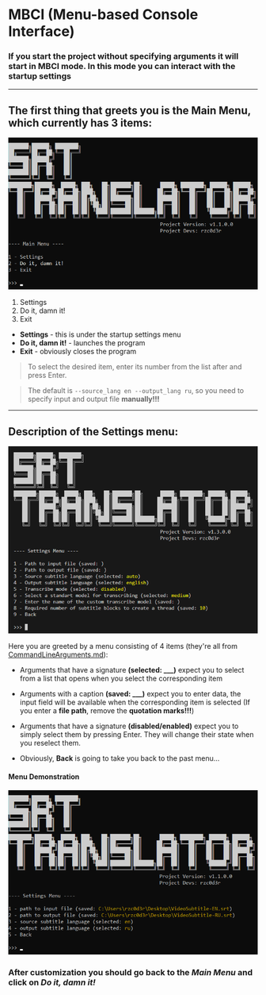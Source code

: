 # MBCI (Menu-based Сonsole Interface)

### If you start the project without specifying arguments it will start in MBCI mode. In this mode you can interact with the startup settings

---

## The first thing that greets you is the Main Menu, which currently has 3 items:

![Windows](https://github.com/rzc0d3r/SRT-Translator/blob/main/img/main_menu.png)

1. Settings
2. Do it, damn it!
3. Exit

* **Settings** - this is under the startup settings menu
* **Do it, damn it!** - launches the program 
* **Exit** - obviously closes the program

> To select the desired item, enter its number from the list after and press Enter.

> The default is ```--source_lang en --output_lang ru```, so you need to specify input and output file **manually!!!**

---

## Description of the Settings menu:

![Windows](https://github.com/rzc0d3r/SRT-Translator/blob/main/img/default_settings_menu.png)

Here you are greeted by a menu consisting of 4 items (they're all from [CommandLineArguments.md](https://github.com/rzc0d3r/SRT-Translator/blob/main/wiki/CommandLineArguments.md)):

* Arguments that have a signature **(selected: ___)** expect you to select from a list that opens when you select the corresponding item
* Arguments with a caption **(saved: ___)** expect you to enter data, the input field will be available when the corresponding item is selected (If you enter a **file path**, remove the **quotation marks!!!**)
* Arguments that have a signature **(disabled/enabled)** expect you to simply select them by pressing Enter. They will change their state when you reselect them.

* Obviously, **Back** is going to take you back to the past menu...

#### Menu Demonstration

![Windows](https://github.com/rzc0d3r/SRT-Translator/blob/main/img/custom_settings_menu.png)

### After customization you should go back to the _Main Menu_ and click on _Do it, damn it!_
